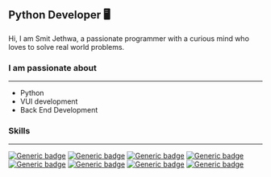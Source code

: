 ## Python Developer 🖥️ 
Hi, I am Smit Jethwa, a passionate programmer with a curious mind who loves to solve real world problems.

### I am passionate about
---
- Python
- VUI development 
- Back End Development 

### Skills
----
[![Generic badge](https://img.shields.io/badge/Python-Blue.svg)]() [![Generic badge](https://img.shields.io/badge/Django-Green.svg)]() [![Generic badge](https://img.shields.io/badge/TensorFlow-Orange.svg)]() [![Generic badge](https://img.shields.io/badge/HTML-Red.svg)]() [![Generic badge](https://img.shields.io/badge/CSS-Yellow.svg)]() [![Generic badge](https://img.shields.io/badge/Bootstrap-Purple.svg)]() [![Generic badge](https://img.shields.io/badge/JavaScript-Yellow.svg)]() [![Generic badge](https://img.shields.io/badge/DialogFlow-Orange.svg)]() 


<!--
**smitjethwa/smitjethwa** is a ✨ _special_ ✨ repository because its `README.md` (this file) appears on your GitHub profile.

Here are some ideas to get you started:

- 🔭 I’m currently working on ...
- 🌱 I’m currently learning ...
- 👯 I’m looking to collaborate on ...
- 🤔 I’m looking for help with ...
- 💬 Ask me about ...
- 📫 How to reach me: ...
- 😄 Pronouns: ...
- ⚡ Fun fact: ...
-->
